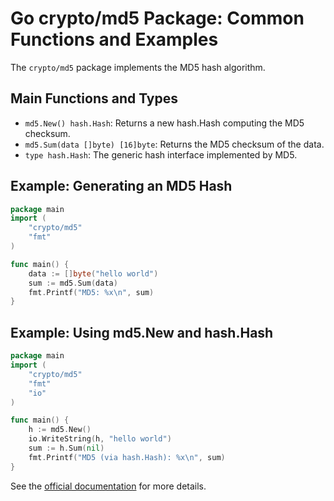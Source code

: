 # Go crypto/md5 Package: Common Functions and Examples

The `crypto/md5` package implements the MD5 hash algorithm.

## Main Functions and Types
- `md5.New() hash.Hash`: Returns a new hash.Hash computing the MD5 checksum.
- `md5.Sum(data []byte) [16]byte`: Returns the MD5 checksum of the data.
- `type hash.Hash`: The generic hash interface implemented by MD5.

## Example: Generating an MD5 Hash
```go
package main
import (
    "crypto/md5"
    "fmt"
)

func main() {
    data := []byte("hello world")
    sum := md5.Sum(data)
    fmt.Printf("MD5: %x\n", sum)
}
```

## Example: Using md5.New and hash.Hash
```go
package main
import (
    "crypto/md5"
    "fmt"
    "io"
)

func main() {
    h := md5.New()
    io.WriteString(h, "hello world")
    sum := h.Sum(nil)
    fmt.Printf("MD5 (via hash.Hash): %x\n", sum)
}
```

See the [official documentation](https://pkg.go.dev/crypto/md5) for more details.
